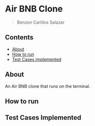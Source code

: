 # Air BNB Clone
> Benzon Carlitos Salazar

## Contents
* [About](https://github.com/carrliitos/AirBNBClone#about)
* [How to run](https://github.com/carrliitos/AirBNBClone#how-to-run)
* [Test Cases implemented](https://github.com/carrliitos/AirBNBClone#test-cases-implemented)

## About
An Air BNB clone that runs on the terminal.

## How to run

## Test Cases Implemented